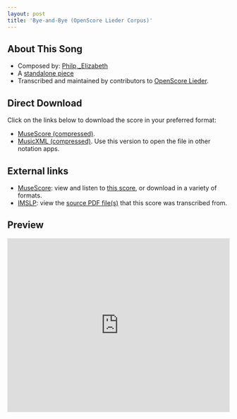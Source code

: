 ```yaml
---
layout: post
title: 'Bye-and-Bye (OpenScore Lieder Corpus)'
---
```


## About This Song

- Composed by: [Philp,_Elizabeth](https://fourscoreandmore.org/openscore/lieder/Philp,_Elizabeth)
- A [standalone piece](https://fourscoreandmore.org/openscore/lieder/Philp,_Elizabeth/_)
- Transcribed and maintained by contributors to [OpenScore Lieder].

[OpenScore Lieder]: https://musescore.com/openscore-lieder-corpus

## Direct Download

Click on the links below to download the score in your preferred format:
- [MuseScore (compressed)](https://github.com/openscore/lieder/blob/main/scores/Philp,_Elizabeth/_/Bye-and-Bye/lc6605890.mscz?raw=true).
- [MusicXML (compressed)](https://github.com/openscore/lieder/blob/main/scores/Philp,_Elizabeth/_/Bye-and-Bye/lc6605890.mxl?raw=true). Use this version to open the file in other notation apps.

## External links

- [MuseScore]: view and listen to [this score][MuseScore], or download in a variety of formats.
- [IMSLP]: view the [source PDF file(s)][IMSLP] that this score was transcribed from.

[MuseScore]: https://musescore.com/score/6605890
[IMSLP]: https://imslp.org/wiki/Special:ReverseLookup/286660

## Preview

<iframe width="100%" height="394" src="https://musescore.com/openscore-lieder-corpus/scores/6605890/embed" frameborder="0" allowfullscreen allow="autoplay; fullscreen"></iframe>
